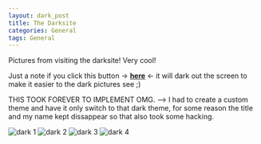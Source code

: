 ```yaml
---
layout: dark_post
title: The Darksite
categories: General
tags: General
---
```


Pictures from visiting the darksite! Very cool! 

Just a note if you click this button -> **[here](/general/2023/09/16/dark-site.html)** <- it will dark out the screen to make it easier to the dark pictures see ;)  

THIS TOOK FOREVER TO IMPLEMENT OMG. --> I had to create a custom theme and have it only switch to that dark theme, for some reason the title and my name kept dissappear so that also took some hacking. 

![dark 1](/assets/images/dark1.JPG)
![dark 2](/assets/images/dark2.JPG)
![dark 3](/assets/images/dark3.JPG)
![dark 4](/assets/images/dark4.JPG)

